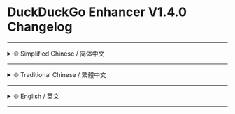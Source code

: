 <!--
# 建议在 [GitHub](https://github.com/MiPoNianYou/UserScripts/blob/main/Changelogs/DuckDuckGo-Enhancer-Changelog.md) 查看完整日志 以获得最佳呈现效果 <br/> 建議在 [GitHub](https://github.com/MiPoNianYou/UserScripts/blob/main/Changelogs/DuckDuckGo-Enhancer-Changelog.md) 查看完整日誌 以獲得最佳呈現效果 <br/> For The Most Accurate & Clear Presentation We Recommend Viewing The Full Changelog On [GitHub](https://github.com/MiPoNianYou/UserScripts/blob/main/Changelogs/DuckDuckGo-Enhancer-Changelog.md)
-->

# DuckDuckGo Enhancer V1.4.0 Changelog

---

<details>
<summary>🌐 Simplified Chinese / 简体中文</summary>

## 🚀 功能体验升级

- **✨ 交互体验增强**
    - **🎯 站内搜索直达** - 新增「**仅搜此站内容**」按钮 点击即可将当前搜索词与该结果的域名组合 并立即执行站内搜索 快速缩小范围至特定网站
    - **🚫 便捷域名排除** - 新增「**屏蔽此域结果**」按钮 点击后会自动将该结果的域名排除 并立即重新搜索 有效过滤干扰信息

## 🛠️ 效能逻辑优化

- **⚙️ 逻辑执行优化**
    - **🔗 复制反馈独立** - 重构了「拷贝此页网址」按钮的反馈状态管理机制 原先共享的反馈定时器被优化为**每个按钮独立的定时器** 消除了之前版本中多个按钮反馈可能互相干扰的问题 确保了操作反馈的准确性
    - **🔩 正则匹配修正** - 完善了「屏蔽站点」功能中用于构建排除性搜索词的正则表达式逻辑 避免了因双重转义导致的**匹配失效问题** 确保了屏蔽规则能被正确和稳定地使用
    - **🛡️ 空值处理加固** - 在涉及 DOM 元素的属性访问前 增加了更周全的空值检测 有效**避免了潜在的运行时错误** 提升了脚本在不同页面加载状态下的稳定性

## ✨ 界面交互升级

- **🎨 界面元素优化**
    - **🌟 图标焕新呈现** - 为搜索结果项的操作按钮引入了**全新的图标** 视觉风格更加精致统一
    - **🧹 移除冗余按钮** - 智能移除 DuckDuckGo 页面上的「意见反馈 / 顶部隐私保护推广 / 搜索结果的三点菜单」按钮 使界面更加清爽 带来**更纯净/更聚焦的搜索界面**

</details>

---

<details>
<summary>🌐 Traditional Chinese / 繁體中文</summary>

## 🚀 功能體驗升級

- **✨ 互動體驗增強**
    - **🎯 站內搜尋直達** - 新增「**僅搜此站內容**」按鈕 點擊即可將當前搜尋詞與該結果的網域組合 並立即執行站內搜尋 快速縮小範圍至特定網站
    - **🚫 便捷網域排除** - 新增「**封鎖此域結果**」按鈕 點擊後會自動將該結果的網域排除 並立即重新搜尋 有效過濾干擾資訊

## 🛠️ 效能邏輯優化

- **⚙️ 邏輯執行優化**
    - **🔗 複製回饋獨立** - 重構了「拷貝此頁網址」按鈕的回饋狀態管理機制 原先共用的回饋計時器已優化為**每個按鈕獨立的計時器** 消除了先前版本中多個按鈕回饋可能互相干擾的問題 確保了操作回饋的準確性
    - **🔩 正規比對修正** - 完善了「封鎖網站」功能中用於建構排除性搜尋詞的正規表示式邏輯 避免了因雙重跳脫導致的**匹配失效問題** 確保了封鎖規則能被正確且穩定地使用
    - **🛡️ 空值處理強化** - 在涉及 DOM 元素的屬性存取前 增加了更周全的空值偵測 有效**避免了潛在的執行階段錯誤** 提升了腳本在不同頁面載入狀態下的穩定性

## ✨ 介面互動升級

- **🎨 介面元素優化**
    - **🌟 圖示煥新呈現** - 為搜尋結果項的操作按鈕引入了**全新的圖示** 視覺風格更加精緻統一
    - **🧹 移除多餘按鈕** - 智慧移除 DuckDuckGo 頁面上的「意見回饋 / 頂部隱私保護推廣 / 搜尋結果的三點選單」按鈕 使介面更加清爽 帶來**更純淨/更聚焦的搜尋介面**

</details>

---

<details>
<summary>🌐 English / 英文</summary>

## 🚀 Feature & Experience Enhancements

- **✨ Enhanced Interaction Experience**
    - **🎯 Direct Site Search** - Introduced a '**Search only this site**' button. Clicking it combines the current search term with the result's domain to instantly perform an **on-site search**, rapidly **refining** results to the specific website.
    - **🚫 Convenient Domain Exclusion** - Introduced an '**Exclude this domain**' button. Clicking it automatically excludes the result's domain and **instantly re-searches**, effectively filtering out **irrelevant** information.

## 🛠️ Performance & Logic Optimizations

- **⚙️ Optimized Logic Execution**
    - **🔗 Independent Copy Feedback Timers** - Refactored the feedback state management for the 'Copy this page URL' button. The previously shared feedback timer has been replaced with **an independent timer for each button**. This eliminates potential interference between multiple button feedbacks seen in earlier versions, ensuring precise operational feedback.
    - **🔩 Corrected Regex Matching** - Refined the regular expression logic for constructing exclusion search terms in the 'Block Site' feature. This resolves **match failures** previously caused by double-escaping issues, ensuring blocking rules are applied correctly and reliably.
    - **🛡️ Robust Null Value Handling** - Implemented more comprehensive null checks before accessing DOM element properties. This proactively prevents **potential runtime errors**, enhancing script stability across various page loading states.

## ✨ UI/UX Upgrades

- **🎨 Optimized UI Elements**
    - **🌟 Refreshed Iconography** - Introduced **all-new icons** for action buttons on search result items, achieving a more polished and cohesive visual style.
    - **🧹 Redundant Button Removal** - Intelligently removed the 'Feedback', 'Top Privacy Protection Promotion', and 'Search Result Three-Dot Menu' buttons from DuckDuckGo pages, decluttering the interface and providing a **more streamlined and focused search experience**.

</details>

---
